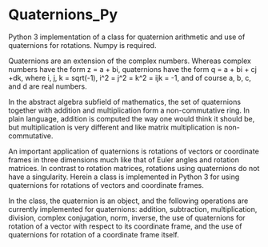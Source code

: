 # Quaternions_Py
Python 3 implementation of a class for quaternion arithmetic and use of quaternions for rotations. Numpy is required.

Quaternions are an extension of the complex numbers. Whereas complex numbers have the form z = a + bi, quaternions have the form q = a + bi + cj +dk, where i, j, k = sqrt(-1), i^2 = j^2 = k^2 = ijk = -1, and of course a, b, c, and d are real numbers.

In the abstract algebra subfield of mathematics, the set of quaternions together with addition and multiplication form a non-commutative ring. In plain language, addition is computed the way one would think it should be, but multiplication is very different and like matrix multiplication is non-commutative.

An important application of quaternions is rotations of vectors or coordinate frames in three dimensions much like that of Euler angles and rotation matrices. In contrast to rotation matrices, rotations using quaternions do not have a singularity. Herein a class is implemented in Python 3 for using quaternions for rotations of vectors and coordinate frames.

In the class, the quaternion is an object, and the following operations are currently implemented for quaternions: addition, subtraction, multiplication, division, complex conjugation, norm, inverse, the use of quaternions for rotation of a vector with respect to its coordinate frame, and the use of quaternions for rotation of a coordinate frame itself.
